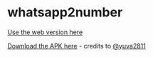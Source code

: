 # whatsapp2number


[Use the web version here](http://sgsvenkatesh.github.io/whatsapp2number)

[Download the APK here](https://github.com/sgsvenkatesh/whatsapp2number/raw/master/whatsappany/APK/whatsappany_v0.1.apk) - credits to [@yuva2811](https://github.com/yuva2811)